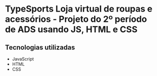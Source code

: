 # TypeSports Loja virtual de roupas e acessórios - Projeto do 2º período de ADS usando JS, HTML e CSS 
## Tecnologias utilizadas 
<ul> 
    <li>JavaScript</li>
    <li>HTML</li> 
    <li>CSS</li> 
</ul>